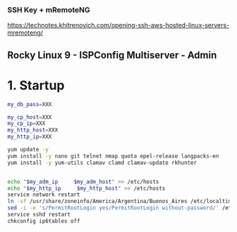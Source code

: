 ### SSH Key + mRemoteNG
https://technotes.khitrenovich.com/opening-ssh-aws-hosted-linux-servers-mremoteng/

## Rocky Linux 9 - ISPConfig Multiserver - Admin

# 1. Startup
```sh
my_db_pass=XXX

my_cp_host=XXX
my_cp_ip=XXX
my_http_host=XXX
my_http_ip=XXX
```

```sh
yum update -y
yum install -y nano git telnet nmap quota epel-release langpacks-en
yum install -y yum-utils clamav clamd clamav-update rkhunter


echo "$my_adm_ip     $my_adm_host" >> /etc/hosts
echo "$my_http_ip     $my_http_host" >> /etc/hosts
service network restart
ln -sf /usr/share/zoneinfo/America/Argentina/Buenos_Aires /etc/localtime
sed -i -e 's/PermitRootLogin yes/PermitRootLogin without-password/' /etc/ssh/sshd_config
service sshd restart
chkconfig ip6tables off

```
